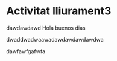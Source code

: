 # Activitat lliurament3
dawdawdawd
Hola buenos dias



dwaddwadwaawadawdawdawdawdwa

dawfawfgafwfa


